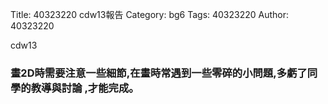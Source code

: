 Title: 40323220 cdw13報告
Category: bg6
Tags: 40323220
Author: 40323220

cdw13
<!-- PELICAN_END_SUMMARY -->
<h3> 畫2D時需要注意一些細節,在畫時常遇到一些零碎的小問題,多虧了同學的教導與討論  ,才能完成。
</h3>
<br/>
<img src=""> 